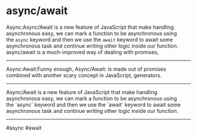 # async/await
Async:Async/Await is a new feature of JavaScript that make handling asynchronous easy, we can mark a function to be asynchronous using the `async` keyword and then we use the `await` keyword to await some asynchronous task and continue writing other logic inside our function. async/await is a much-improved way of dealing with promises,
<hr>
Async:Await:Funny enough, Async/Await: is made out of promises combined with another scary concept in JavaScript, generators.
<hr>
Async/Await is a new feature of JavaScript that make handling asynchronous easy, we can mark a function to be asynchronous using the `async` keyword and then we use the `await` keyword to await some asynchronous task and continue writing other logic inside our function.
<hr>

#async #await
